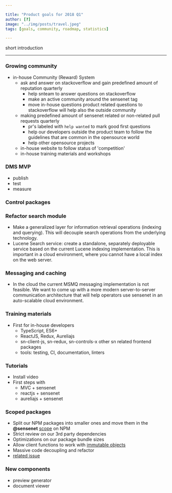 ```yaml
---

title: "Product goals for 2018 Q1"
author: [?]
image: "../img/posts/travel.jpeg"
tags: [goals, community, roadmap, statistics]

---
```


short introduction

---

### Growing community
- in-house Community (Reward) System
    - ask and answer on stackoverflow and gain predefined amount of reputation quarterly
        - help snteam to answer questions on stackoverflow
        - make an active community around the sensenet tag
        - move in-house questions product related questions to stackoverflow will help also the outside community
    - making predefined amount of sensenet related or non-related pull requests quarterly
        - pr's labeled with ```help wanted``` to mark good first questions
        - help our developers outside the product team to follow the guidelines that are common in the opensource world
        - help other opensource projects
    - in-house website to follow status of 'competition'
    - in-house training materials and workshops

### DMS MVP
- publish
- test
- measure

### Control packages

### Refactor search module
- Make a generalized layer for information retrieval operations (indexing and querying). This will decouple search operations from the underlying technology.
- Lucene Search service: create a standalone, separately deployable service based on the current Lucene indexing implementation. This is important in a cloud environment, where you cannot have a local index on the web server.

### Messaging and caching
- In the cloud the current MSMQ messaging implementation is not feasible. We want to come up with a more modern server-to-server communication architecture that will help operators use sensenet in an auto-scalable cloud environment.

### Training materials
-  First for in-house developers
    - TypeScript, ES6+
    - ReactJS, Redux, Aureliajs
    - sn-client-js, sn-redux, sn-controls-x other sn related frontend packages
    - tools: testing, CI, documentation, linters

### Tutorials
- Install video
- First steps with
    - MVC + sensenet
    - reactjs + sensenet
    - aureliajs + sensenet

### Scoped packages
 - Split our NPM packages into smaller ones and move them in the **@sensenet** [scope](https://docs.npmjs.com/misc/scope) on NPM
 - Strict review on our 3rd party dependencies
 - Optimizations on our package bundle sizes
 - Allow client functions to work with [immutable objects](https://redux.js.org/docs/faq/ImmutableData.html)
 - Massive code decoupling and refactor
 - [related issue](https://github.com/SenseNet/sn-client-js/issues/67)

### New components
- preview generator
- document viewer
